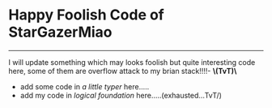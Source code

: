 # Happy Foolish Code of StarGazerMiao

--------------------------------------------


I will update something which may looks foolish but quite interesting code here, some of them are overflow attack to my brian stack!!!!-  **\\(TvT)\\**

- add some code in *a little typer* here.....
- add my code in *logical foundation* here.....(exhausted...TvT/)